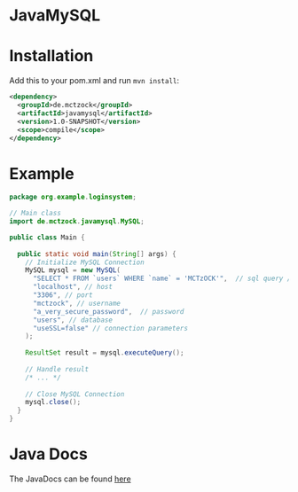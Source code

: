 # JavaMySQL

# Installation

Add this to your pom.xml and run ``mvn install``:

```xml
<dependency>
  <groupId>de.mctzock</groupId>
  <artifactId>javamysql</artifactId>
  <version>1.0-SNAPSHOT</version>
  <scope>compile</scope>
</dependency>
```
# Example

```java
package org.example.loginsystem;

// Main class
import de.mctzock.javamysql.MySQL;

public class Main {
  
  public static void main(String[] args) {
    // Initialize MySQL Connection
    MySQL mysql = new MySQL(
      "SELECT * FROM `users` WHERE `name` = 'MCTzOCK'",  // sql query / statement
      "localhost", // host
      "3306", // port
      "mctzock", // username
      "a_very_secure_password",  // password
      "users", // database
      "useSSL=false" // connection parameters
    );
    
    ResultSet result = mysql.executeQuery();
    
    // Handle result
    /* ... */
    
    // Close MySQL Connection
    mysql.close();
  }
}

```

# Java Docs

The JavaDocs can be found [here](https://mctzock.github.io/JavaMySQL)
